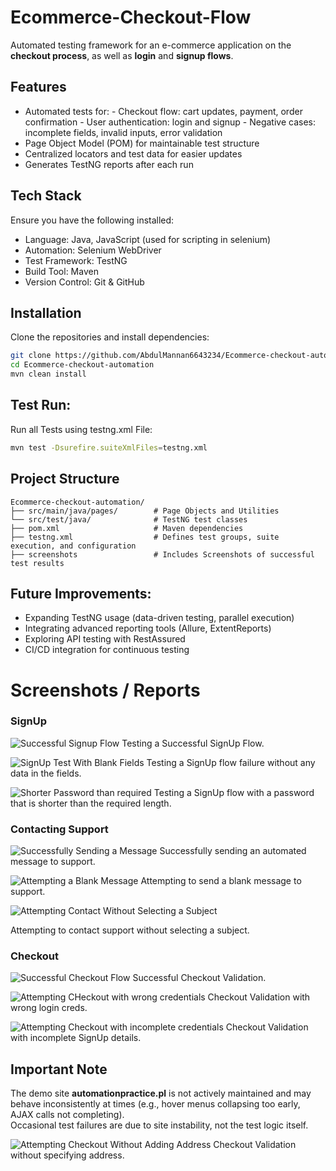 # Ecommerce-Checkout-Flow
Automated testing framework for an e-commerce application on the **checkout process**, as well as **login** and **signup flows**.

## Features
- Automated tests for:
        - Checkout flow: cart updates, payment, order confirmation
        - User authentication: login and signup
        - Negative cases: incomplete fields, invalid inputs, error validation
- Page Object Model (POM) for maintainable test structure
- Centralized locators and test data for easier updates
- Generates TestNG reports after each run
## Tech Stack
Ensure you have the following installed:
- Language: Java, JavaScript (used for scripting in selenium)
- Automation: Selenium WebDriver
- Test Framework: TestNG
- Build Tool: Maven
- Version Control: Git & GitHub
## Installation
Clone the repositories and install dependencies:
```bash
git clone https://github.com/AbdulMannan6643234/Ecommerce-checkout-automation.git
cd Ecommerce-checkout-automation
mvn clean install
```
## Test Run:
Run all Tests using testng.xml File:
```bash
mvn test -Dsurefire.suiteXmlFiles=testng.xml
```
## Project Structure
```text
Ecommerce-checkout-automation/
├── src/main/java/pages/        # Page Objects and Utilities
└── src/test/java/              # TestNG test classes
├── pom.xml                     # Maven dependencies
├── testng.xml                  # Defines test groups, suite execution, and configuration
├── screenshots                 # Includes Screenshots of successful test results
```
## Future Improvements:
- Expanding TestNG usage (data-driven testing, parallel execution)
- Integrating advanced reporting tools (Allure, ExtentReports)
- Exploring API testing with RestAssured
- CI/CD integration for continuous testing
# Screenshots / Reports
### SignUp
![Successful Signup Flow](/screenshots/SuccesfulSignUpTest.png)
Testing a Successful SignUp Flow.

![SignUp Test With Blank Fields](/screenshots/SignUpTestWithEmptyFields.png)
Testing a SignUp flow failure without any data in the fields.

![Shorter Password than required](/screenshots/SignUpTestWithShortPassword.png)
Testing a SignUp flow with a password that is shorter than the required length.

### Contacting Support
![Successfully Sending a Message](/screenshots/SuccessfulContactTest.png)
Successfully sending an automated message to support.

![Attempting a Blank Message](/screenshots/ContactTestWithEmptyMessage.png)
Attempting to send a blank message to support.

![Attempting Contact Without Selecting a Subject](/screenshots/ContactTestWithoutSelectingSubject.png)

Attempting to contact support without selecting a subject.

### Checkout
![Successful Checkout Flow](/screenshots/SuccessfulCheckoutFlow.png)
Successful Checkout Validation.

![Attempting CHeckout with wrong credentials](/screenshots/CheckoutTestWithWrongCredentials.png)
Checkout Validation with wrong login creds.

![Attempting Checkout with incomplete credentials](/screenshots/CheckoutTestWithIncompleteCredentials.png)
Checkout Validation with incomplete SignUp details.

## Important Note
The demo site **automationpractice.pl** is not actively maintained and may behave inconsistently at times (e.g., hover menus collapsing too early, AJAX calls not completing).  
Occasional test failures are due to site instability, not the test logic itself.


![Attempting Checkout Without Adding Address](/screenshots/CheckoutTestWithoutAddress.png)
Checkout Validation without specifying address.
